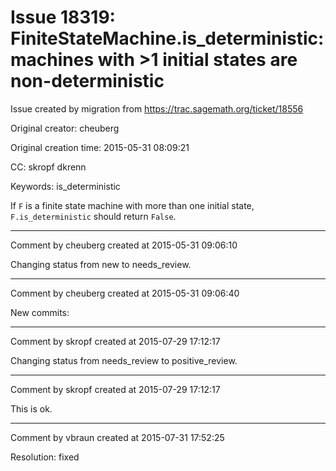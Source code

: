 # Issue 18319: FiniteStateMachine.is_deterministic: machines with >1 initial states are non-deterministic

Issue created by migration from https://trac.sagemath.org/ticket/18556

Original creator: cheuberg

Original creation time: 2015-05-31 08:09:21

CC:  skropf dkrenn

Keywords: is_deterministic

If `F` is a finite state machine with more than one initial state, `F.is_deterministic` should return `False`.


---

Comment by cheuberg created at 2015-05-31 09:06:10

Changing status from new to needs_review.


---

Comment by cheuberg created at 2015-05-31 09:06:40

New commits:


---

Comment by skropf created at 2015-07-29 17:12:17

Changing status from needs_review to positive_review.


---

Comment by skropf created at 2015-07-29 17:12:17

This is ok.


---

Comment by vbraun created at 2015-07-31 17:52:25

Resolution: fixed

